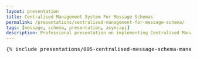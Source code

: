 ```yaml
---
layout: presentation
title: Centralised Management System For Message Schemas
permalink: /presentations/centralised-management-for-message-schema/
tags: [message, schema, presentation, asyncapi]
description: Professional presentation on implementing Centralised Management Systems for Message Schema Management, covering architecture design, AsyncAPI integration, governance strategies, and practical setup instructions for distributed messaging environments.
---
```


<pre>{% include presentations/005-centralised-message-schema-management.md %}</pre>
